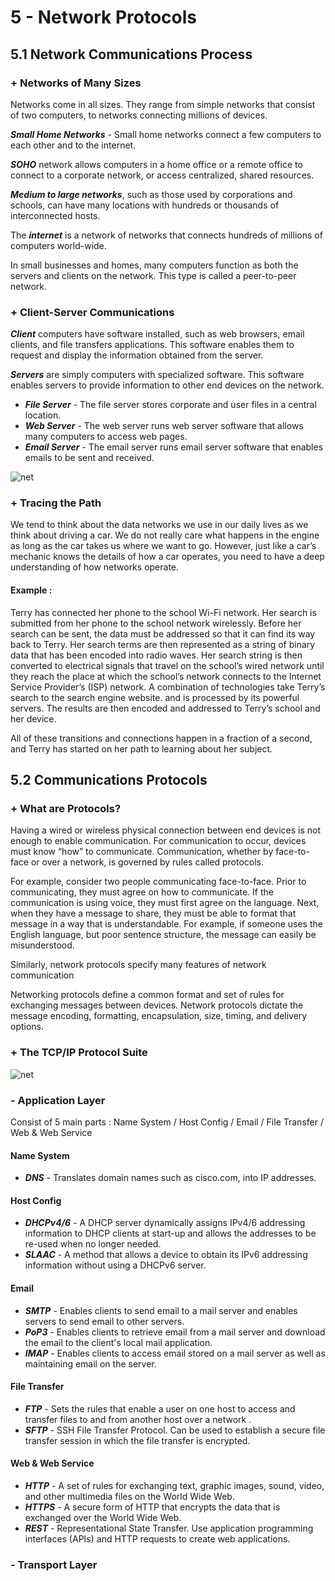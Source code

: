 # 5 - Network Protocols
## 5.1 Network Communications Process
### + Networks of Many Sizes
Networks come in all sizes. They range from simple networks that consist of two computers, to networks connecting millions of devices.

***Small Home Networks*** - Small home networks connect a few computers to each other and to the internet.

***SOHO*** network allows computers in a home office or a remote office to connect to a corporate network, or access centralized, shared resources.

***Medium to large networks***, such as those used by corporations and schools, can have many locations with hundreds or thousands of interconnected hosts.

The ***internet*** is a network of networks that connects hundreds of millions of computers world-wide.

In small businesses and homes, many computers function as both the servers and clients on the network. This type is called a peer-to-peer network.

### + Client-Server Communications
***Client*** computers have software installed, such as web browsers, email clients, and file transfers applications. This software enables them to request and display the information obtained from the server.

***Servers*** are simply computers with specialized software. This software enables servers to provide information to other end devices on the network.

* ***File Server*** - The file server stores corporate and user files in a central location.
* ***Web Server*** - The web server runs web server software that allows many computers to access web pages.
* ***Email Server*** - The email server runs email server software that enables emails to be sent and received.

![net](https://user.oc-static.com/upload/2019/05/29/15591415735154_clients_servers1.png)

### + Tracing the Path
We tend to think about the data networks we use in our daily lives as we think about driving a car.
We do not really care what happens in the engine as long as the car takes us where we want to go.
However, just like a car’s mechanic knows the details of how a car operates, you need to have a deep understanding of how networks operate.

#### Example :
Terry has connected her phone to the school Wi-Fi network. Her search is submitted from her phone to the school network wirelessly. 
Before her search can be sent, the data must be addressed so that it can find its way back to Terry. Her search terms are then represented as a string of binary data that has been encoded into radio waves. 
Her search string is then converted to electrical signals that travel on the school’s wired network until they reach the place at which the school’s network connects to the Internet Service Provider’s (ISP) network. 
A combination of technologies take Terry’s search to the search engine website.
and is processed by its powerful servers. The results are then encoded and addressed to Terry’s school and her device.

All of these transitions and connections happen in a fraction of a second, and Terry has started on her path to learning about her subject.

## 5.2 Communications Protocols
### + What are Protocols?
Having a wired or wireless physical connection between end devices is not enough to enable communication. For communication to occur, devices must know “how” to communicate. Communication, whether by face-to-face or over a network, is governed by rules called protocols.

For example, consider two people communicating face-to-face. Prior to communicating, they must agree on how to communicate. If the communication is using voice, they must first agree on the language. Next, when they have a message to share, they must be able to format that message in a way that is understandable. For example, if someone uses the English language, but poor sentence structure, the message can easily be misunderstood.

Similarly, network protocols specify many features of network communication

Networking protocols define a common format and set of rules for exchanging messages between devices. Network protocols dictate the message encoding, formatting, encapsulation, size, timing, and delivery options.
### + The TCP/IP Protocol Suite

![net](https://ccna-200-301.online/wp-content/uploads/2020/04/TCP-IP-Protocol-Suite.png)

### - Application Layer

Consist of 5 main parts : Name System / Host Config / Email / File Transfer / Web & Web Service

#### Name System
* ***DNS*** - Translates domain names such as cisco.com, into IP addresses.
#### Host Config
* ***DHCPv4/6*** - A DHCP server dynamically assigns IPv4/6 addressing information to DHCP clients at start-up and allows the addresses to be re-used when no longer needed.
* ***SLAAC*** - A method that allows a device to obtain its IPv6 addressing information without using a DHCPv6 server.
#### Email
* ***SMTP*** - Enables clients to send email to a mail server and enables servers to send email to other servers.
* ***PoP3*** - Enables clients to retrieve email from a mail server and download the email to the client's local mail application.
* ***IMAP*** - Enables clients to access email stored on a mail server as well as maintaining email on the server.
#### File Transfer
* ***FTP*** - Sets the rules that enable a user on one host to access and transfer files to and from another host over a network .
* ***SFTP*** - SSH File Transfer Protocol. Can be used to establish a secure file transfer session in which the file transfer is encrypted.
#### Web & Web Service
* ***HTTP*** - A set of rules for exchanging text, graphic images, sound, video, and other multimedia files on the World Wide Web.
* ***HTTPS*** - A secure form of HTTP that encrypts the data that is exchanged over the World Wide Web.
* ***REST*** - Representational State Transfer. Use application programming interfaces (APIs) and HTTP requests to create web applications.

### - Transport Layer
